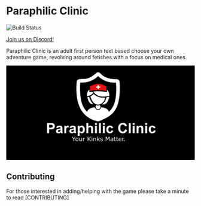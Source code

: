 # Paraphilic Clinic

![Build Status](https://github.com/your-owner/your-repo/workflows/Build/badge.svg)

[Join us on Discord!](https://discord.gg/zfgvcKv)

Paraphilic Clinic is an adult first person text based choose your own adventure game, revolving around fetishes with a focus on medical ones.

![Paraphilic Clinic](docs/img/paraphilic-clinic-banner.png)

## Contributing

For those interested in adding/helping with the game please take a minute to read [CONTRIBUTING]
